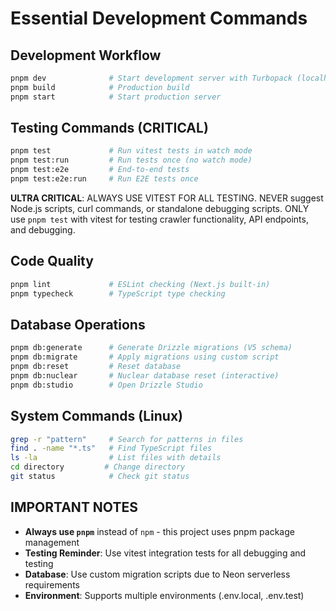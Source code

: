 # Essential Development Commands

## Development Workflow
```bash
pnpm dev              # Start development server with Turbopack (localhost:3000)
pnpm build            # Production build
pnpm start            # Start production server
```

## Testing Commands (CRITICAL)
```bash
pnpm test             # Run vitest tests in watch mode
pnpm test:run         # Run tests once (no watch mode)
pnpm test:e2e         # End-to-end tests
pnpm test:e2e:run     # Run E2E tests once
```

**ULTRA CRITICAL**: ALWAYS USE VITEST FOR ALL TESTING. NEVER suggest Node.js scripts, curl commands, or standalone debugging scripts. ONLY use `pnpm test` with vitest for testing crawler functionality, API endpoints, and debugging.

## Code Quality
```bash
pnpm lint             # ESLint checking (Next.js built-in)
pnpm typecheck        # TypeScript type checking
```

## Database Operations
```bash
pnpm db:generate      # Generate Drizzle migrations (V5 schema)
pnpm db:migrate       # Apply migrations using custom script
pnpm db:reset         # Reset database 
pnpm db:nuclear       # Nuclear database reset (interactive)
pnpm db:studio        # Open Drizzle Studio
```

## System Commands (Linux)
```bash
grep -r "pattern"     # Search for patterns in files
find . -name "*.ts"   # Find TypeScript files
ls -la                # List files with details
cd directory         # Change directory
git status            # Check git status
```

## IMPORTANT NOTES
- **Always use `pnpm`** instead of `npm` - this project uses pnpm package management
- **Testing Reminder**: Use vitest integration tests for all debugging and testing
- **Database**: Use custom migration scripts due to Neon serverless requirements
- **Environment**: Supports multiple environments (.env.local, .env.test)